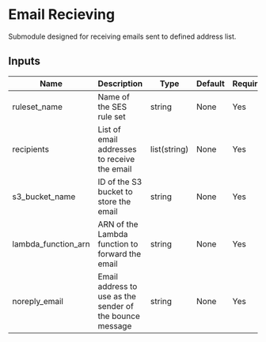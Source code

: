 # Email Recieving

Submodule designed for receiving emails sent to defined address list.

## Inputs

| Name                | Description                                              | Type              | Default | Required |
| ------------------- | -------------------------------------------------------- | ----------------- | ------- | -------- |
| ruleset_name        | Name of the SES rule set                                 | string            | None    | Yes      |
| recipients          | List of email addresses to receive the email             | list(string)      | None    | Yes      |
| s3_bucket_name      | ID of the S3 bucket to store the email                   | string            | None    | Yes      |
| lambda_function_arn | ARN of the Lambda function to forward the email          | string            | None    | Yes      |
| noreply_email       | Email address to use as the sender of the bounce message | string            | None    | Yes      |
